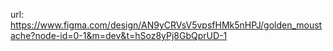 url: https://www.figma.com/design/AN9yCRVsV5vpsfHMk5nHPJ/golden_moustache?node-id=0-1&m=dev&t=hSoz8yPj8GbQprUD-1
